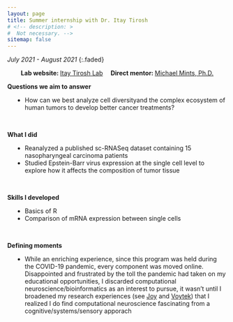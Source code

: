 ```yaml
---
layout: page
title: Summer internship with Dr. Itay Tirosh
# <!-- description: >
#  Not necessary. -->
sitemap: false
---
```


<em>July 2021 - August 2021</em>
{:.faded}

<p style="text-align:center;"><strong>Lab website: </strong><a href="https://www.weizmann.ac.il/mcb/tirosh/home" target="_blank" rel="noopener noreferrer">Itay Tirosh Lab</a> &emsp;<strong>Direct mentor: </strong><a href="https://www.weizmann.ac.il/mcb/tirosh/group-members#:~:text=Room%3A%C2%A0131-,Dr.%20Michael%20Mints,-Consultant" target="_blank" rel="noopener noreferrer">Michael Mints, Ph.D. </a></p>

<strong>Questions we aim to answer</strong>
<ul style="padding-left:40px">
<li>How can we best analyze cell diversityand the complex ecosystem of human tumors to develop better cancer treatments?</li>
</ul>
<br>


<strong>What I did</strong>
<ul style="padding-left:40px">
<li>Reanalyzed a published sc-RNASeq dataset containing 15 nasopharyngeal carcinoma patients</li>
<li>Studied Epstein-Barr virus expression at the single cell level to explore how it affects the composition of tumor tissue</li>
</ul>
<br>


<strong>Skills I developed</strong>
<ul style="padding-left:40px">
<li>Basics of R</li>
<li>Comparison of mRNA expression between single cells</li>
</ul>
<br>


<strong>Defining moments</strong>
<ul style="padding-left:40px">
<li>While an enriching experience, since this program was held during the COVID-19 pandemic, every component was moved online. Disappointed and frustrated by the toll the pandemic had taken on my educational opportunities, I discarded computational neuroscience/bioinformatics as an interest to pursue, it wasn’t until I broadened my research experiences (see <a href="https://ardargence.com/research/joy">Joy</a> and <a href="https://ardargence.com/research/voytek">Voytek</a>) that I realized I do find computational neuroscience fascinating from a cognitive/systems/sensory apporach</li>
</ul>
